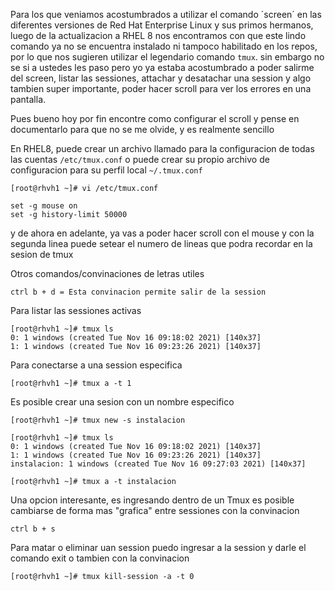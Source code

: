 Para los que veniamos acostumbrados a utilizar el comando ´screen´ en las diferentes versiones de Red Hat Enterprise Linux y sus primos hermanos, luego de la actualizacion a RHEL 8 nos encontramos con que este lindo comando ya no se encuentra instalado ni tampoco habilitado en los repos, por lo que nos sugieren utilizar el legendario comando `tmux`. sin embargo no se si a ustedes les paso pero yo ya estaba acostumbrado a poder salirme del screen, listar las sessiones, attachar y desatachar una session y algo tambien super importante, poder hacer scroll para ver los errores en una pantalla.

Pues bueno hoy por fin encontre como configurar el scroll y pense en documentarlo para que no se me olvide, y es realmente sencillo

En RHEL8, puede crear un archivo llamado para la configuracion de todas las cuentas `/etc/tmux.conf` o puede crear su propio archivo de configuracion para su perfil local `~/.tmux.conf`

```
[root@rhvh1 ~]# vi /etc/tmux.conf

set -g mouse on
set -g history-limit 50000
```

y de ahora en adelante, ya vas a poder hacer scroll con el mouse y con la segunda linea puede setear el numero de lineas que podra recordar en la sesion de tmux

Otros comandos/convinaciones de letras utiles

```
ctrl b + d = Esta convinacion permite salir de la session
```

Para listar las sessiones activas

```
[root@rhvh1 ~]# tmux ls
0: 1 windows (created Tue Nov 16 09:18:02 2021) [140x37]
1: 1 windows (created Tue Nov 16 09:23:26 2021) [140x37]
```

Para conectarse a una session especifica

```
[root@rhvh1 ~]# tmux a -t 1
```

Es posible crear una sesion con un nombre especifico

```
[root@rhvh1 ~]# tmux new -s instalacion

[root@rhvh1 ~]# tmux ls
0: 1 windows (created Tue Nov 16 09:18:02 2021) [140x37]
1: 1 windows (created Tue Nov 16 09:23:26 2021) [140x37]
instalacion: 1 windows (created Tue Nov 16 09:27:03 2021) [140x37]

[root@rhvh1 ~]# tmux a -t instalacion
```

Una opcion interesante, es ingresando dentro de un Tmux es posible cambiarse de forma mas "grafica" entre sessiones con la convinacion

```
ctrl b + s
```

Para matar o eliminar uan session puedo ingresar a la session y darle el comando exit o tambien con la convinacion

```
[root@rhvh1 ~]# tmux kill-session -a -t 0
```


